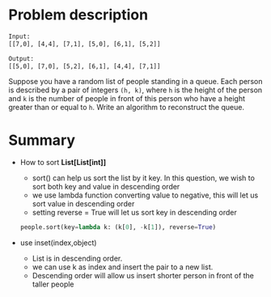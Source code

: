 # Problem description 

```tex
Input:
[[7,0], [4,4], [7,1], [5,0], [6,1], [5,2]]

Output:
[[5,0], [7,0], [5,2], [6,1], [4,4], [7,1]]

```

Suppose you have a random list of people standing in a queue. Each person is described by a pair of integers `(h, k)`, where `h` is the height of the person and `k` is the number of people in front of this person who have a height greater than or equal to `h`. Write an algorithm to reconstruct the queue.



# Summary

- How to sort  **List[List[int]]** 
  - sort() can help us sort the list by it key. In this question, we wish to sort both key and value in descending order
  - we use lambda function converting value to negative, this will let us sort value in descending order
  - setting reverse = True will let us sort key in descending order

  ```python
  people.sort(key=lambda k: (k[0], -k[1]), reverse=True)
  ```



- use inset(index,object)
  - List is in descending order. 
  - we can use k as index and insert the pair to a new list. 
  - Descending order will allow us insert shorter person in front of the taller people